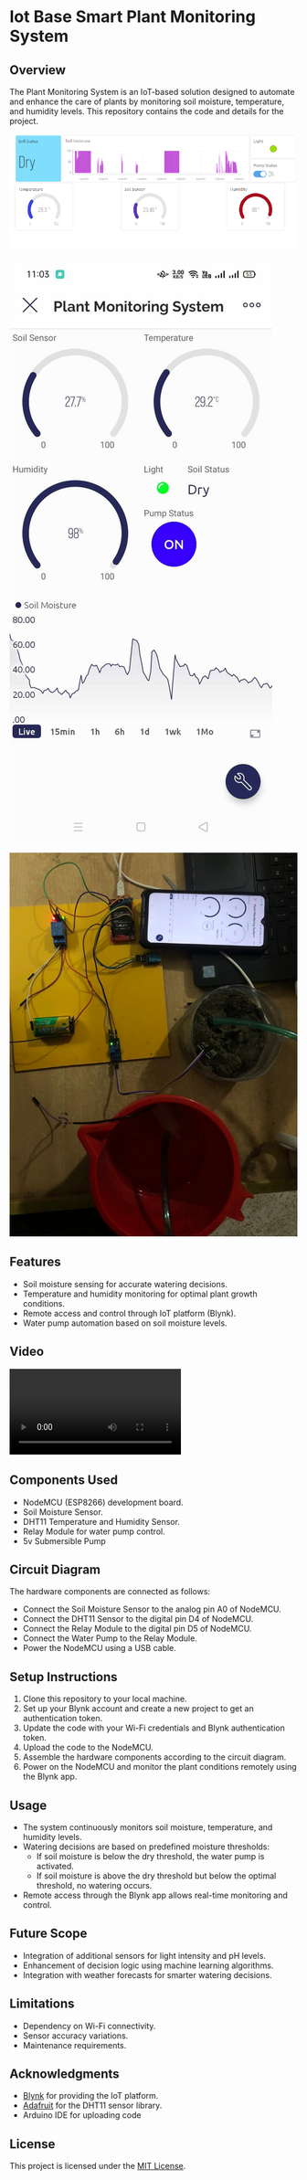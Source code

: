 # Iot Base Smart Plant Monitoring System

## Overview

The Plant Monitoring System is an IoT-based solution designed to automate and enhance the care of plants by monitoring soil moisture, temperature, and humidity levels. This repository contains the code and details for the project.

![Web App](./files/web.png)

![Mobile App](./files/mobile.jpg)

![Full Real Picture](./files/Project_full.jpeg)

## Features

- Soil moisture sensing for accurate watering decisions.
- Temperature and humidity monitoring for optimal plant growth conditions.
- Remote access and control through IoT platform (Blynk).
- Water pump automation based on soil moisture levels.

## Video

![Project Video](./video/plant_monitoring_system.mp4)

## Components Used

- NodeMCU (ESP8266) development board.
- Soil Moisture Sensor.
- DHT11 Temperature and Humidity Sensor.
- Relay Module for water pump control.
- 5v Submersible Pump

## Circuit Diagram

The hardware components are connected as follows:

- Connect the Soil Moisture Sensor to the analog pin A0 of NodeMCU.
- Connect the DHT11 Sensor to the digital pin D4 of NodeMCU.
- Connect the Relay Module to the digital pin D5 of NodeMCU.
- Connect the Water Pump to the Relay Module.
- Power the NodeMCU using a USB cable.

## Setup Instructions

1. Clone this repository to your local machine.
2. Set up your Blynk account and create a new project to get an authentication token.
3. Update the code with your Wi-Fi credentials and Blynk authentication token.
4. Upload the code to the NodeMCU.
5. Assemble the hardware components according to the circuit diagram.
6. Power on the NodeMCU and monitor the plant conditions remotely using the Blynk app.

## Usage

- The system continuously monitors soil moisture, temperature, and humidity levels.
- Watering decisions are based on predefined moisture thresholds:
  - If soil moisture is below the dry threshold, the water pump is activated.
  - If soil moisture is above the dry threshold but below the optimal threshold, no watering occurs.
- Remote access through the Blynk app allows real-time monitoring and control.

## Future Scope

- Integration of additional sensors for light intensity and pH levels.
- Enhancement of decision logic using machine learning algorithms.
- Integration with weather forecasts for smarter watering decisions.

## Limitations

- Dependency on Wi-Fi connectivity.
- Sensor accuracy variations.
- Maintenance requirements.

## Acknowledgments

- [Blynk](https://blynk.io/) for providing the IoT platform.
- [Adafruit](https://www.adafruit.com/) for the DHT11 sensor library.
- Arduino IDE for uploading code

## License

This project is licensed under the [MIT License](LICENSE).

